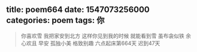 title: poem664
date: 1547073256000
categories: poem
tags: 你
---
> 你喜欢雪
我把家安到北方
这样你见到我的时候
就能看到雪
虽布衾似铁
余心欢且
早安
孤独小美
格致别趣
六点起床第664天 迟到47天